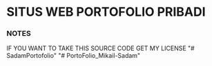 # SITUS WEB PORTOFOLIO PRIBADI 

### NOTES 
IF YOU WANT TO TAKE THIS SOURCE CODE GET MY LICENSE
"# SadamPortofolio" 
"# PortoFolio_Mikail-Sadam" 
